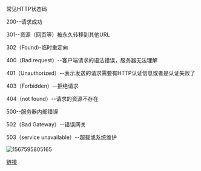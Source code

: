 常见HTTP状态码

200--请求成功

301--资源（网页等）被永久转移到其他URL

302（Found)-临时重定向

400（Bad request）--客户端请求的语法错误，服务器无法理解

401（Unauthorized）--表示发送的请求需要有HTTP认证信息或者是认证失败了 

403（Forbidden）--拒绝请求

404（not found）--请求的资源不存在

500--服务器内部错误

502（Bad Gateway）--错误网关

503（service unavailable）--超载或系统维护

![1567595805165](C:\Users\ziji\AppData\Roaming\Typora\typora-user-images\1567595805165.png)

[链接](https://www.cnblogs.com/binguo666/p/10940198.html)

